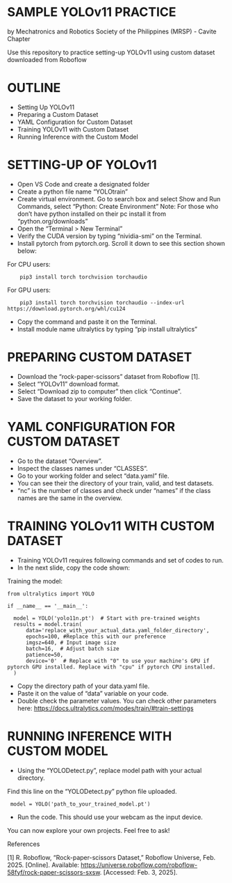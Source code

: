# SAMPLE YOLOv11 PRACTICE 

by Mechatronics and Robotics Society of the Philippines (MRSP) - Cavite Chapter

Use this repository to practice setting-up YOLOv11 using custom dataset downloaded from Roboflow

# OUTLINE
- Setting Up YOLOv11
- Preparing a Custom Dataset
- YAML Configuration for Custom Dataset
- Training YOLOv11 with Custom Dataset
- Running Inference with the Custom Model

# SETTING-UP OF YOLOv11
- Open VS Code and create a designated folder
- Create a python file name “YOLOtrain”
- Create virtual environment. Go to search box and select Show and Run Commands, select “Python: Create Environment”
Note: For those who don’t have python installed on their pc install it from “python.org/downloads”
- Open the “Terminal > New Terminal” 
- Verify the CUDA version by typing “nividia-smi” on the Terminal.
- Install pytorch from pytorch.org. Scroll it down to see this section shown below:

For CPU users:

		pip3 install torch torchvision torchaudio 

For GPU users:

		pip3 install torch torchvision torchaudio --index-url https://download.pytorch.org/whl/cu124

- Copy the command and paste it on the Terminal.
- Install module name ultralytics by typing “pip install ultralytics”

# PREPARING CUSTOM DATASET
- Download the “rock-paper-scissors” dataset from Roboflow [1].
- Select “YOLOv11” download format.
- Select “Download zip to computer”  then click “Continue”.
- Save the dataset to your working folder.

# YAML CONFIGURATION FOR CUSTOM DATASET
- Go to the dataset “Overview”.
- Inspect the classes names under “CLASSES”.
- Go to your working folder and select “data.yaml” file.
- You can see their the directory of your train, valid, and test datasets.
- “nc” is the number of classes and check under “names” if the class names are the same in the overview.

# TRAINING YOLOv11 WITH CUSTOM DATASET
- Training YOLOv11 requires following commands and set of codes to run.
- In the next slide, copy the code shown:

Training the model:

    from ultralytics import YOLO
    
    if __name__ == '__main__':
      
      model = YOLO('yolo11n.pt')  # Start with pre-trained weights
      results = model.train(
          data='replace_with_your_actual_data.yaml_folder_directory',
          epochs=100, #Replace this with our preference
          imgsz=640, # Input image size
          batch=16,  # Adjust batch size 
          patience=50,
          device='0'  # Replace with "0" to use your machine's GPU if pytorch GPU installed. Replace with "cpu" if pytorch CPU installed.
      )
- Copy the directory path of your data.yaml file.
- Paste it on the value of “data” variable on your code.
- Double check the parameter values. You can check other parameters here:
  https://docs.ultralytics.com/modes/train/#train-settings

# RUNNING INFERENCE WITH CUSTOM MODEL
- Using the “YOLODetect.py”, replace model path with your actual directory. 

Find this line on the “YOLODetect.py” python file uploaded.

     model = YOLO('path_to_your_trained_model.pt')
- Run the code. This should use your webcam as the input device.

You can now explore your own projects. Feel free to ask!

References

[1] R. Roboflow, “Rock-paper-scissors Dataset,” Roboflow Universe, Feb. 2025. [Online]. Available: https://universe.roboflow.com/roboflow-58fyf/rock-paper-scissors-sxsw. [Accessed: Feb. 3, 2025].
